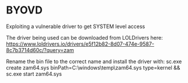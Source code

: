# BYOVD
Exploiting a vulnerable driver to get SYSTEM level access

The driver being used can be downloaded from LOLDrivers here:
https://www.loldrivers.io/drivers/e5f12b82-8d07-474e-9587-8c7b3714d60c/?query=zam

Rename the bin file to the correct name and install the driver with:
sc.exe create zam64.sys binPath=C:\windows\temp\zam64.sys type=kernel && sc.exe start zam64.sys
